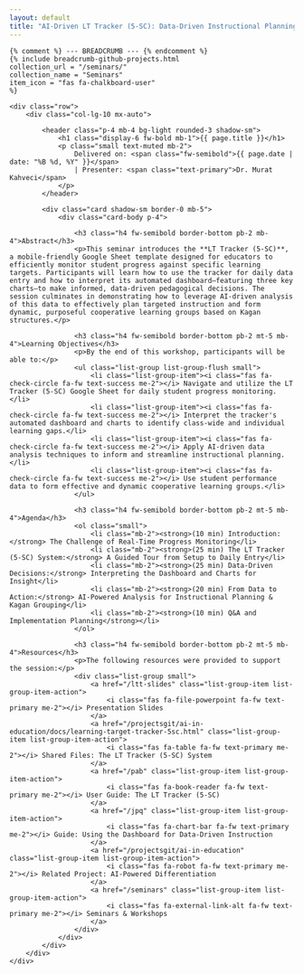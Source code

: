 ```yaml
---
layout: default
title: "AI-Driven LT Tracker (5-SC): Data-Driven Instructional Planning"
---
```


<div class="container my-5">

    {% comment %} --- BREADCRUMB --- {% endcomment %}
    {% include breadcrumb-github-projects.html
    collection_url = "/seminars/"
    collection_name = "Seminars"
    item_icon = "fas fa-chalkboard-user"
    %}

    <div class="row">
        <div class="col-lg-10 mx-auto">

            <header class="p-4 mb-4 bg-light rounded-3 shadow-sm">
                <h1 class="display-6 fw-bold mb-1">{{ page.title }}</h1>
                <p class="small text-muted mb-2">
                    Delivered on: <span class="fw-semibold">{{ page.date | date: "%B %d, %Y" }}</span>
                    | Presenter: <span class="text-primary">Dr. Murat Kahveci</span>
                </p>
            </header>
            
            <div class="card shadow-sm border-0 mb-5">
                <div class="card-body p-4">

                    <h3 class="h4 fw-semibold border-bottom pb-2 mb-4">Abstract</h3>
                    <p>This seminar introduces the **LT Tracker (5-SC)**, a mobile-friendly Google Sheet template designed for educators to efficiently monitor student progress against specific learning targets. Participants will learn how to use the tracker for daily data entry and how to interpret its automated dashboard—featuring three key charts—to make informed, data-driven pedagogical decisions. The session culminates in demonstrating how to leverage AI-driven analysis of this data to effectively plan targeted instruction and form dynamic, purposeful cooperative learning groups based on Kagan structures.</p>

                    <h3 class="h4 fw-semibold border-bottom pb-2 mt-5 mb-4">Learning Objectives</h3>
                    <p>By the end of this workshop, participants will be able to:</p>
                    <ul class="list-group list-group-flush small">
                        <li class="list-group-item"><i class="fas fa-check-circle fa-fw text-success me-2"></i> Navigate and utilize the LT Tracker (5-SC) Google Sheet for daily student progress monitoring.</li>
                        <li class="list-group-item"><i class="fas fa-check-circle fa-fw text-success me-2"></i> Interpret the tracker's automated dashboard and charts to identify class-wide and individual learning gaps.</li>
                        <li class="list-group-item"><i class="fas fa-check-circle fa-fw text-success me-2"></i> Apply AI-driven data analysis techniques to inform and streamline instructional planning.</li>
                        <li class="list-group-item"><i class="fas fa-check-circle fa-fw text-success me-2"></i> Use student performance data to form effective and dynamic cooperative learning groups.</li>
                    </ul>

                    <h3 class="h4 fw-semibold border-bottom pb-2 mt-5 mb-4">Agenda</h3>
                    <ol class="small">
                        <li class="mb-2"><strong>(10 min) Introduction:</strong> The Challenge of Real-Time Progress Monitoring</li>
                        <li class="mb-2"><strong>(25 min) The LT Tracker (5-SC) System:</strong> A Guided Tour from Setup to Daily Entry</li>
                        <li class="mb-2"><strong>(25 min) Data-Driven Decisions:</strong> Interpreting the Dashboard and Charts for Insight</li>
                        <li class="mb-2"><strong>(20 min) From Data to Action:</strong> AI-Powered Analysis for Instructional Planning & Kagan Grouping</li>
                        <li class="mb-2"><strong>(10 min) Q&A and Implementation Planning</strong></li>
                    </ol>

                    <h3 class="h4 fw-semibold border-bottom pb-2 mt-5 mb-4">Resources</h3>
                    <p>The following resources were provided to support the session:</p>
                    <div class="list-group small">
                        <a href="/ltt-slides" class="list-group-item list-group-item-action">
                            <i class="fas fa-file-powerpoint fa-fw text-primary me-2"></i> Presentation Slides
                        </a>
                        <a href="/projectsgit/ai-in-education/docs/learning-target-tracker-5sc.html" class="list-group-item list-group-item-action">
                            <i class="fas fa-table fa-fw text-primary me-2"></i> Shared Files: The LT Tracker (5-SC) System
                        </a>
                        <a href="/pab" class="list-group-item list-group-item-action">
                            <i class="fas fa-book-reader fa-fw text-primary me-2"></i> User Guide: The LT Tracker (5-SC)
                        </a>
                        <a href="/jpq" class="list-group-item list-group-item-action">
                            <i class="fas fa-chart-bar fa-fw text-primary me-2"></i> Guide: Using the Dashboard for Data-Driven Instruction
                        </a>
                        <a href="/projectsgit/ai-in-education" class="list-group-item list-group-item-action">
                            <i class="fas fa-robot fa-fw text-primary me-2"></i> Related Project: AI-Powered Differentiation
                        </a>
                        <a href="/seminars" class="list-group-item list-group-item-action">
                            <i class="fas fa-external-link-alt fa-fw text-primary me-2"></i> Seminars & Workshops
                        </a>
                    </div>
                </div>
            </div>
        </div>
    </div>
</div>